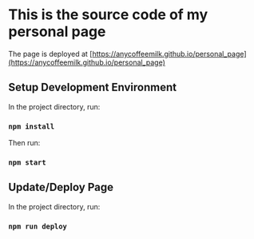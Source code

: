 # This is the source code of my personal page

The page is deployed at [https://anycoffeemilk.github.io/personal_page](https://anycoffeemilk.github.io/personal_page)

## Setup Development Environment

In the project directory, run:

### `npm install`

Then run:

### `npm start`


## Update/Deploy Page

In the project directory, run:

### `npm run deploy`